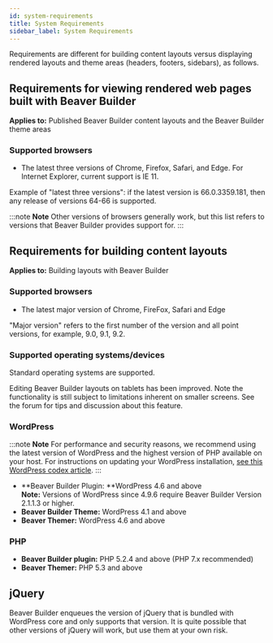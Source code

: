 ```yaml
---
id: system-requirements
title: System Requirements
sidebar_label: System Requirements
---
```


Requirements are different for building content layouts versus displaying
rendered layouts and theme areas (headers, footers, sidebars), as follows.

## Requirements for viewing rendered web pages built with Beaver Builder

**Applies to:** Published Beaver Builder content layouts and the Beaver
Builder theme areas

### Supported browsers

* The latest three versions of Chrome, Firefox, Safari, and Edge. For Internet Explorer, current support is IE 11.

Example of "latest three versions": if the latest version is 66.0.3359.181,
then any release of versions 64-66 is supported.

:::note **Note**
Other versions of browsers generally work, but this list refers to
versions that Beaver Builder provides support for.
:::

## Requirements for building content layouts

**Applies to:** Building layouts with Beaver Builder

### Supported browsers

* The latest major version of Chrome, FireFox, Safari and Edge

"Major version" refers to the first number of the version and all point
versions, for example, 9.0, 9.1, 9.2.

### Supported operating systems/devices

Standard operating systems are supported.

Editing Beaver Builder layouts on tablets has been improved. Note the
functionality is still subject to limitations inherent on smaller screens. See
the forum for tips and discussion about this feature.

### WordPress

:::note **Note**
For performance and security reasons, we recommend using the latest
version of WordPress and the highest version of PHP available on your host.
For instructions on updating your WordPress installation, [see this WordPress codex article](https://wordpress.org/support/article/updating-wordpress/).
:::

  * **Beaver Builder Plugin:  **WordPress 4.6 and above  
**Note:** Versions of WordPress since 4.9.6 require Beaver Builder Version
2.1.1.3 or higher.
  * **Beaver Builder Theme:** WordPress 4.1 and above
  * **Beaver Themer:** WordPress 4.6 and above

### PHP

  * **Beaver Builder plugin:** PHP 5.2.4 and above (PHP 7.x recommended)
  * **Beaver Themer:** PHP 5.3 and above

## jQuery

Beaver Builder enqueues the version of jQuery that is bundled with WordPress
core and only supports that version. It is quite possible that other versions
of jQuery will work, but use them at your own risk.
